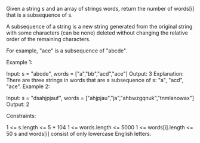 Given a string s and an array of strings words, return the number of words[i] that is a subsequence of s.

A subsequence of a string is a new string generated from the original string with some characters (can be none) deleted without changing the relative order of the remaining characters.

For example, "ace" is a subsequence of "abcde".
 

Example 1:

Input: s = "abcde", words = ["a","bb","acd","ace"]
Output: 3
Explanation: There are three strings in words that are a subsequence of s: "a", "acd", "ace".
Example 2:

Input: s = "dsahjpjauf", words = ["ahjpjau","ja","ahbwzgqnuk","tnmlanowax"]
Output: 2
 

Constraints:

1 <= s.length <= 5 * 104
1 <= words.length <= 5000
1 <= words[i].length <= 50
s and words[i] consist of only lowercase English letters.